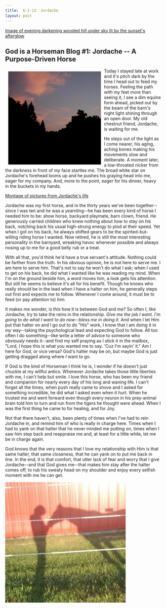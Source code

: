 ```yaml
---
title:  6-1-13  Jordache
layout: post
---
```


[Image of evening darkening wooded hill under sky lit by the sunset's afterglow](../images/jordache_character_1_v.jpg)

God is a Horseman Blog #1:  Jordache -- A Purpose-Driven Horse
---------------------------------------
<img style="margin: 10px; float: left;" alt="Image of evening darkening wooded hill under sky lit by the sunset's afterglow." src="../images/jordache_character_1_v.jpg" width="300px" height="300px"/>

Today I stayed late at work and it's pitch dark by the time I head out to feed my horses.  Feeling the path with my feet more than seeing it, I see a dim equine form ahead, picked out by the beam of the barn's night light shining through an open door.  My old chestnut friend, Jordache, is waiting for me.  

He steps out of the light as I come nearer, his aging, aching bones making his movements slow and deliberate.  A moment later, a low-throated nicker from the darkness in front of my face startles me.  The broad white star on Jordache's forehead looms up and he pushes his graying head into me, eager for my company.  And, more to the point, eager for his dinner, heavy in the buckets in my hands.

[Montage of pictures from Jordache's life](../images/jordache_montage_3.jpeg)

Jordache was my first horse, and in the thirty years we've been together--since I was ten and he was a yearnling--he has been every kind of horse I needed him to be:  show horse, backyard playmate, barn clown, friend.   He generously carried children who knew nothing about how to stay on his back, notching back his usual high-strung energy to plod at their speed.  Yet when I got on his back, he always shifted gears to be the spirited-but-willing riding horse I wanted.   Now retired, he is still the most interesting personality in the barnyard, wreaking havoc whenever possible and always nosing up to me for a good belly rub or a treat.

With all that, you'd think he'd have a true servant's attitude.  Nothing could be farther from the truth.  In his obvious opinion, he is not here to serve me.  I am here to serve him.  That's not to say he won't do what I ask; when I used to get on his back, he did what I wanted like he was reading my mind.   When I'm on the ground beside him, a word moves him, a look gets his attention.  But still he seems to believe it's all for his benefit.  Though he knows who really should be in the lead when I have a halter on him, he generally steps out first and expects me to follow.  Whenever I come around, it must be to feed (or pay attention to) *him.* 

It makes me wonder, is this how it is between God and me?  So often I, like Jordache, try to take the reins in the relationship.  *Give me the job I want.*  *I'm going to do what I want to do now--bless me in doing it.*  And when I let Him put that halter on and I go out to do "His" work, I know that I am doing it in *my* way--taking the psychological lead and expecting God to follow.  All too often I do something--like write a letter of advice to someone who *obviously* needs it--and find my self praying as I stick it in the mailbox, "Lord, I hope this is what you wanted me to say.  'Cuz I'm sayin' it."  Am I here for God, or vice versa?  God's halter may be on, but maybe God is just getting dragged along where *I* want to go.

If God is the kind of Horseman I think he is, I wonder if he doesn't just chuckle at my willful antics.  Whenever Jordache takes those little liberties with me, I can't help but smile.  I love this horse, who has been my friend and companion for nearly every day of his long and waning life.  I can't forget all the times, when push really came to shove and I asked for something incredible, he did what I asked even when it hurt.  When he trusted me and went forward even though every neuron in his prey-animal brain told him to turn and run from the tigers he thought were ahead.  When I was the first thing he came to for healing, and for Joy.

Not that there haven't, also, been plenty of times when I've had to rein Jordache in, and remind him of who is really in charge here.  Times when I had to yank on that halter that he never minded me putting on, times when I saw him step back and reappraise me and, at least for a little while, let me be in charge again.  

God knows that the very reasons that I love my relationship with Him is that same halter, that same closeness, that he can yank on to put me back in line.  In the end, it is that comfort, that utter lack of fear and worry that I give Jordache--and that God gives me--that makes him stay after the halter comes off, to rub his sweaty head on my shoulder and enjoy every selfish moment with me he can get.

![shadow-image of horse reaching out to touch person with nose](../images/chapter_1_6_from_leah_shurtes_facebook.jpg)

